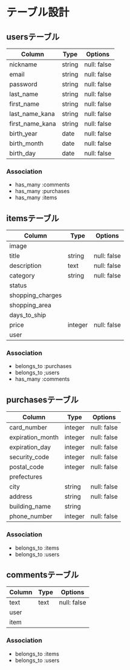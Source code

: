 # テーブル設計

## usersテーブル
| Column             | Type   | Options     |
| ------------------ | ------ | ----------- |
| nickname           | string | null: false |
| email              | string | null: false |
| password           | string | null: false |
| last_name          | string | null: false |
| first_name         | string | null: false |
| last_name_kana     | string | null: false |
| first_name_kana    | string | null: false |
| birth_year         | date   | null: false |
| birth_month        | date   | null: false |
| birth_day          | date   | null: false |

### Association
- has_many :comments
- has_many :purchases
- has_many :items

##  itemsテーブル
| Column             | Type    | Options     |
| ------------------ | ------  | ----------- |
| image              |         |             |
| title              | string  | null: false |
| description        | text    | null: false |
| category           | string  | null: false |
| status             |         |             |
| shopping_charges   |         |             |
| shopping_area      |         |             |
| days_to_ship       |         |             |
| price              | integer | null: false |
| user               |         |             |

### Association
- belongs_to :purchases
- belongs_to ;users
- has_many :comments

##  purchasesテーブル
| Column             | Type    | Options     |
| ------------------ | ------  | ----------- |
| card_number        | integer | null: false |
| expiration_month   | integer | null: false |
| expiration_day     | integer | null: false |
| security_code      | integer | null: false |
| postal_code        | integer | null: false |
| prefectures        |         |             |
| city               | string  | null: false |
| address            | string  | null: false |
| building_name      | string  |             |
| phone_number       | integer | null: false |

### Association
- belongs_to :items
- belongs_to :users

##  commentsテーブル
| Column             | Type    | Options     |
| ------------------ | ------  | ----------- |
| text               | text    | null: false |
| user               |         |             |
| item               |         |             |

### Association
- belongs_to :items
- belongs_to :users
